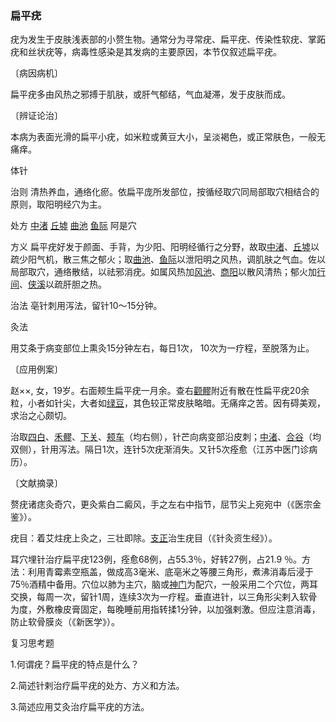 ### 扁平疣

疣为发生于皮肤浅表部的小赘生物。通常分为寻常疣、扁平疣、传染性软疣、掌跖疣和丝状疣等，病毒性感染是其发病的主要原因，本节仅叙述扁平疣。

〔病因病机〕

扁平疣多由风热之邪搏于肌肤，或肝气郁结，气血凝滞，发于皮肤而成。

〔辨证论治〕

本病为表面光滑的扁平小疣，如米粒或黄豆大小，呈淡褐色，或正常肤色，一般无痛痒。

体针

治则  清热养血，通络化瘀。依扁平庞所发部位，按循经取穴同局部取穴相结合的原则，取阳明经穴为主。

处方  [中渚](https://www.gmzyjc.com/read/zjs/zjs3.1.9-12-0.0.2.3.3.md)  [丘墟](https://www.gmzyjc.com/read/zjs/zjs3.1.9-12-0.0.3.3.40.md)  [曲池](https://www.gmzyjc.com/read/zjs/zjs3.1.1-3-0.1.2.3.11.md)  [鱼际](https://www.gmzyjc.com/read/zjs/zjs3.1.1-3-0.1.1.3.10.md)  阿是穴

方义  扁平疣好发于颜面、手背，为少阳、阳明经循行之分野，故取[中渚](https://www.gmzyjc.com/read/zjs/zjs3.1.9-12-0.0.2.3.3.md)、[丘墟](https://www.gmzyjc.com/read/zjs/zjs3.1.9-12-0.0.3.3.40.md)以疏少阳气机，散三焦之郁火；取[曲池](https://www.gmzyjc.com/read/zjs/zjs3.1.1-3-0.1.2.3.11.md)、[鱼际](https://www.gmzyjc.com/read/zjs/zjs3.1.1-3-0.1.1.3.10.md)以泄阳明之风热，调肌肤之气血。佐以局部取穴，通络散结，以祛邪消疣。如属风热加[风池](https://www.gmzyjc.com/read/zjs/zjs3.1.9-12-0.0.3.3.20.md)、[商阳](https://www.gmzyjc.com/read/zjs/zjs3.1.1-3-0.1.2.3.1.md)以散风清热；郁火加[行间](https://www.gmzyjc.com/read/zjs/zjs3.1.9-12-0.0.4.3.2.md)、[侠溪](https://www.gmzyjc.com/read/zjs/zjs3.1.9-12-0.0.3.3.43.md)以疏肝胆之热。

治法  亳针刺用泻法，留针10～15分钟。

灸法

用艾条于病变部位上熏灸15分钟左右，每日1次， 10次为一疗程，至脱落为止。

〔应用例案〕

赵××, 女，19岁。右面颊生扁平疣一月余。查右[颧髎](https://www.gmzyjc.com/read/zjs/zjs3.1.4-6-0.0.3.3.18.md)附近有散在性扁平疣20余粒，小者如针尖，大者如[绿豆](https://www.gmzyjc.com/read/bc/bc03-0.4.17.0.0.md)，其色较正常皮肤略暗。无痛痒之苦。因有碍美观，求治之心颇切。

治取[四白](https://www.gmzyjc.com/read/zjs/zjs3.1.1-3-0.1.3.3.2.md)、[禾髎](https://www.gmzyjc.com/read/zjs/zjs3.1.1-3-0.1.2.3.19.md)、[下关](https://www.gmzyjc.com/read/zjs/zjs3.1.1-3-0.1.3.3.7.md)、[颊车](https://www.gmzyjc.com/read/zjs/zjs3.1.1-3-0.1.3.3.6.md)（均右侧），针芒向病变部沿皮刺；[中渚](https://www.gmzyjc.com/read/zjs/zjs3.1.9-12-0.0.2.3.3.md)、[合谷](https://www.gmzyjc.com/read/zjs/zjs3.1.1-3-0.1.2.3.4.md)（均双侧），针用泻法。隔日1次，连针5次疣渐消失。又针5次痊愈（江苏中医门诊病历）。

〔文献摘录〕

赘疣诸痣灸奇穴，更灸紫白二癜风，手之左右中指节，屈节尖上宛宛中（《医宗金鉴》）。

疣目：着艾炷疣上灸之，三壮即除。[支正](https://www.gmzyjc.com/read/zjs/zjs3.1.4-6-0.0.3.3.7.md)治生疣目（《针灸资生经》）。

耳穴埋针治疗扁平疣123例，痊愈68例，占55.3％，好转27例，占21.9 ％。方法：利用青霉素空瓶盖，做成高3毫米、底亳米之等腰三角形，煮沸消毒后浸于75％酒精中备用。穴位以肺为主穴，脑或[神门](https://www.gmzyjc.com/read/zjs/zjs3.1.4-6-0.0.2.3.7.md)为配穴，一般采用二个穴位，两耳交换，每周一次，留针1周，连续3次为一疗程。垂直进针，以三角形尖剌入软骨为度，外敷橡皮膏固定，每晚睡前用指转揉1分钟，以加强剌激。但应注意消毒，防止软骨膜炎（《新医学》）。

复习思考题

1.何谓疣？扁平疣的特点是什么？

2.简述针剌治疗扁平疣的处方、方义和方法。

3.简述应用艾灸治疗扁平疣的方法。
